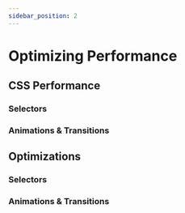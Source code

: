 ```yaml
---
sidebar_position: 2
---
```


# Optimizing Performance

## CSS Performance

### Selectors

### Animations & Transitions

## Optimizations

### Selectors

### Animations & Transitions